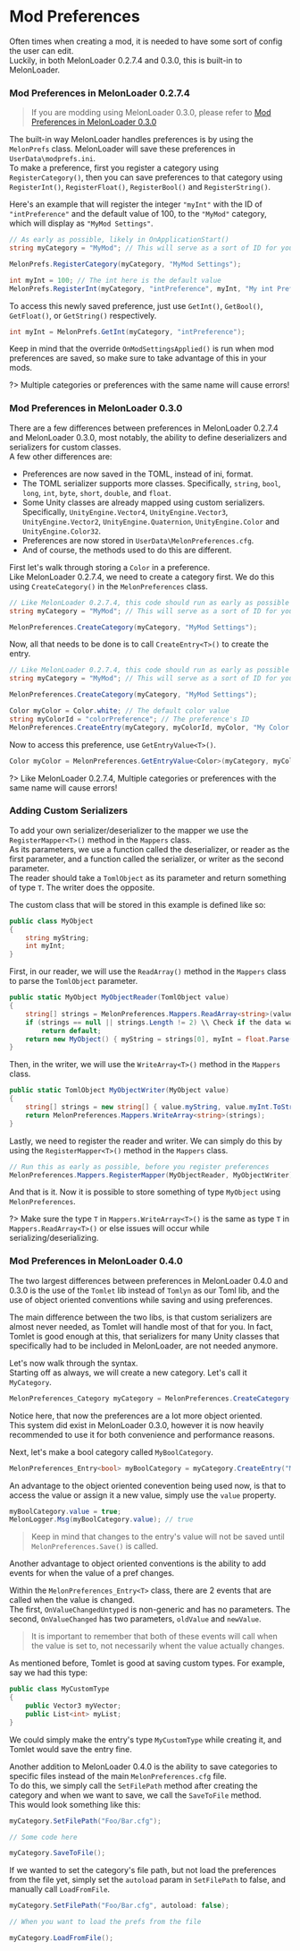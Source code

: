 # Mod Preferences 
Often times when creating a mod, it is needed to have some sort of config the user can edit.<br>
Luckily, in both MelonLoader 0.2.7.4 and 0.3.0, this is built-in to MelonLoader.

### Mod Preferences in MelonLoader 0.2.7.4
> If you are modding using MelonLoader 0.3.0, please refer to [Mod Preferences in MelonLoader 0.3.0](modders/preferences?id=mod-preferences-in-melonloader-030)

The built-in way MelonLoader handles preferences is by using the `MelonPrefs` class.
MelonLoader will save these preferences in `UserData\modprefs.ini`.<br>
To make a preference, first you register a category using `RegisterCategory()`, then you can save preferences to that category using `RegisterInt()`, `RegisterFloat()`, `RegisterBool()` and `RegisterString()`.

Here's an example that will register the integer `"myInt"` with the ID of `"intPreference"` and the default value of 100, to the `"MyMod"` category, which will display as `"MyMod Settings"`.
```cs
// As early as possible, likely in OnApplicationStart()
string myCategory = "MyMod"; // This will serve as a sort of ID for your category

MelonPrefs.RegisterCategory(myCategory, "MyMod Settings"); 

int myInt = 100; // The int here is the default value
MelonPrefs.RegisterInt(myCategory, "intPreference", myInt, "My int Preference."); 
```

To access this newly saved preference, just use `GetInt()`, `GetBool()`, `GetFloat()`, or `GetString()` respectively.
```cs
int myInt = MelonPrefs.GetInt(myCategory, "intPreference");
```

Keep in mind that the override `OnModSettingsApplied()` is run when mod preferences are saved, so make sure to take advantage of this in your mods.

?> Multiple categories or preferences with the same name will cause errors!

### Mod Preferences in MelonLoader 0.3.0

There are a few differences between preferences in MelonLoader 0.2.7.4 and MelonLoader 0.3.0, most notably, the ability to define deserializers and serializers for custom classes.<br>
A few other differences are:
- Preferences are now saved in the TOML, instead of ini, format.
- The TOML serializer supports more classes. Specifically, `string`, `bool`, `long`, `int`, `byte`, `short`, `double`, and `float`.
- Some Unity classes are already mapped using custom serializers. Specifically, `UnityEngine.Vector4`, `UnityEngine.Vector3`, `UnityEngine.Vector2`, `UnityEngine.Quaternion`, `UnityEngine.Color` and `UnityEngine.Color32`.
- Preferences are now stored in `UserData\MelonPreferences.cfg`.
- And of course, the methods used to do this are different.

First let's walk through storing a `Color` in a preference.<br>
Like MelonLoader 0.2.7.4, we need to create a category first. We do this using `CreateCategory()` in the `MelonPreferences` class.
```cs
// Like MelonLoader 0.2.7.4, this code should run as early as possible
string myCategory = "MyMod"; // This will serve as a sort of ID for your category

MelonPreferences.CreateCategory(myCategory, "MyMod Settings");
```

Now, all that needs to be done is to call `CreateEntry<T>()` to create the entry.
```cs
// Like MelonLoader 0.2.7.4, this code should run as early as possible
string myCategory = "MyMod"; // This will serve as a sort of ID for your category

MelonPreferences.CreateCategory(myCategory, "MyMod Settings");

Color myColor = Color.white; // The default color value
string myColorId = "colorPreference"; // The preference's ID
MelonPreferences.CreateEntry(myCategory, myColorId, myColor, "My Color Preference.");
```

Now to access this preference, use `GetEntryValue<T>()`.
```cs
Color myColor = MelonPreferences.GetEntryValue<Color>(myCategory, myColorId);
```

?> Like MelonLoader 0.2.7.4, Multiple categories or preferences with the same name will cause errors!

### Adding Custom Serializers

To add your own serializer/deserializer to the mapper we use the `RegisterMapper<T>()` method in the `Mappers` class.<br>
As its parameters, we use a function called the deserializer, or reader as the first parameter, and a function called the serializer, or writer as the second parameter.<br>
The reader should take a `TomlObject` as its parameter and return something of type `T`. The writer does the opposite.

The custom class that will be stored in this example is defined like so:
```cs
public class MyObject
{
    string myString;
    int myInt;
}
```
First, in our reader, we will use the `ReadArray()` method in the `Mappers` class to parse the `TomlObject` parameter.
```cs
public static MyObject MyObjectReader(TomlObject value)
{
    string[] strings = MelonPreferences.Mappers.ReadArray<string>(value);
    if (strings == null || strings.Length != 2) \\ Check if the data was corrupted somehow
        return default;
    return new MyObject() { myString = strings[0], myInt = float.Parse(strings[1]) };
}
```

Then, in the writer, we will use the `WriteArray<T>()` method in the `Mappers` class.
```cs
public static TomlObject MyObjectWriter(MyObject value) 
{
    string[] strings = new string[] { value.myString, value.myInt.ToString() };
    return MelonPreferences.Mappers.WriteArray<string>(strings);
}
```

Lastly, we need to register the reader and writer. We can simply do this by using the `RegisterMapper<T>()` method in the `Mappers` class.
```cs
// Run this as early as possible, before you register preferences
MelonPreferences.Mappers.RegisterMapper(MyObjectReader, MyObjectWriter);
```

And that is it. Now it is possible to store something of type `MyObject` using `MelonPreferences`.

?> Make sure the type `T` in `Mappers.WriteArray<T>()` is the same as type `T` in `Mappers.ReadArray<T>()` or else issues will occur while serializing/deserializing.

### Mod Preferences in MelonLoader 0.4.0
The two largest differences between preferences in MelonLoader 0.4.0 and 0.3.0 is the use of the `Tomlet` lib instead of `Tomlyn` as our Toml lib,
and the use of object oriented conventions while saving and using preferences.

The main difference between the two libs, is that custom serializers are almost never needed, as Tomlet will handle most of that for you.
In fact, Tomlet is good enough at this, that serializers for many Unity classes that specifically had to be included in MelonLoader, are not needed anymore.

Let's now walk through the syntax.<br>
Starting off as always, we will create a new category. Let's call it `MyCategory`.
```cs
MelonPreferences_Category myCategory = MelonPreferences.CreateCategory("MyCategory", "MyCategory");
```

Notice here, that now the preferences are a lot more object oriented.<br>
This system did exist in MelonLoader 0.3.0, however it is now heavily recommended to use it for both convenience and performance reasons.

Next, let's make a bool category called `MyBoolCategory`.
```cs
MelonPreferences_Entry<bool> myBoolCategory = myCategory.CreateEntry("MyBoolCategory", true) // Store this in a field or property for later use
```
An advantage to the object oriented conevention being used now, is that to access the value or assign it a new value, simply use the `value` property.
```cs
myBoolCategory.value = true;
MelonLogger.Msg(myBoolCategory.value); // true
```
 > Keep in mind that changes to the entry's value will not be saved until `MelonPreferences.Save()` is called.

Another advantage to object oriented conventions is the ability to add events for when the value of a pref changes.

Within the `MelonPreferences_Entry<T>` class, there are 2 events that are called when the value is changed.<br>
The first, `OnValueChangedUntyped` is non-generic and has no parameters.
The second, `OnValueChanged` has two parameters, `oldValue` and `newValue`.

 > It is important to remember that both of these events will call when the value is set to, not necessarily whent the value actually changes.

As mentioned before, Tomlet is good at saving custom types. For example, say we had this type:
```cs
public class MyCustomType
{
    public Vector3 myVector;
    public List<int> myList;
}
```
We could simply make the entry's type `MyCustomType` while creating it, and Tomlet would save the entry fine.

Another addition to MelonLoader 0.4.0 is the ability to save categories to specific files instead of the main `MelonPreferences.cfg` file.<br>
To do this, we simply call the `SetFilePath` method after creating the category and when we want to save, we call the `SaveToFile` method.<br>
This would look something like this:
```cs
myCategory.SetFilePath("Foo/Bar.cfg");

// Some code here

myCategory.SaveToFile();
```
If we wanted to set the category's file path, but not load the preferences from the file yet, simply set the `autoload` param in `SetFilePath` to false, and manually call `LoadFromFile`.
```cs
myCategory.SetFilePath("Foo/Bar.cfg", autoload: false);

// When you want to load the prefs from the file

myCategory.LoadFromFile();
```
